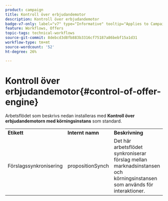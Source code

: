 ```yaml
---
product: campaign
title: Kontroll över erbjudandemotor
description: Kontroll över erbjudandemotor
badge-v7-only: label="v7" type="Informative" tooltip="Applies to Campaign Classic v7 only"
feature: Workflows, Offers
topic-tags: technical-workflows
source-git-commit: 8debcd3d8fb883b3316cf75187a86bebf15a1d31
workflow-type: tm+mt
source-wordcount: '52'
ht-degree: 26%

---
```



# Kontroll över erbjudandemotor{#control-of-offer-engine}



Arbetsflödet som beskrivs nedan installeras med **Kontroll över erbjudandemotorn med körningsinstans** som standard.

<table> 
 <tbody> 
  <tr> 
   <td> <strong>Etikett</strong><br /> </td> 
   <td> <strong>Internt namn</strong><br /> </td> 
   <td> <strong>Beskrivning</strong><br /> </td> 
  </tr> 
  <tr> 
   <td> <span class="uicontrol">Förslagssynkronisering</span> <br /> </td> 
   <td> <span class="uicontrol">propositionSynch</span> <br /> </td> 
   <td> Det här arbetsflödet synkroniserar förslag mellan marknadsinstansen och körningsinstansen som används för interaktioner.<br /> </td> 
  </tr> 
 </tbody> 
</table>

